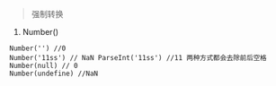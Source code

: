 > 强制转换
1. Number()
```
Number('') //0
Number('11ss') // NaN ParseInt('11ss') //11 两种方式都会去除前后空格
Number(null) // 0
Number(undefine) //NaN
```
